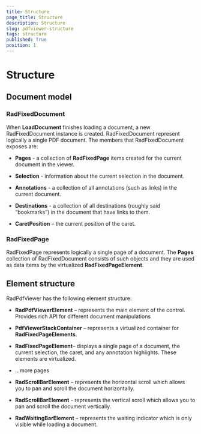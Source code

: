 ```yaml
---
title: Structure
page_title: Structure
description: Structure
slug: pdfviewer-structure
tags: structure
published: True
position: 1
---
```


# Structure



## Document model

### RadFixedDocument

When __LoadDocument__ finishes loading a document, a new RadFixedDocument instance is created. RadFixedDocument represent
                logically a single PDF document. The members that RadFixedDocument exposes are:
              

* __Pages__ - a collection of __RadFixedPage__ items created for the current document in the viewer.
                  

* __Selection__ - information about the current selection in the document.
                  

* __Annotations__ - a collection of all annotations (such as links) in the current document.
                  

* __Destinations__ - a collection of all destinations (roughly said “bookmarks”) in the document that have links to them.
                  

* __CaretPosition__ – the current position of the caret.
                  

### RadFixedPage

RadFixedPage represents logically a single page of a document. The __Pages__ collection of RadFixedDocument consists of such
                objects and they are used as data items by the virtualized __RadFixedPageElement__.
              

## Element structure

RadPdfViewer has the following element structure:

* __RadPdfViewerElement__ – represents the main element of the control. Provides rich API for different document manipulations
            

* __PdfViewerStackContainer__ – represents a virtualized container for __RadFixedPageElements__.
                

* __RadFixedPageElement__– displays a single page of a document, the current selection, the caret, and any annotation highlights.
                      These elements are virtualized.
                    

* ...more pages
                    

* __RadScrollBarElement__ – represents the horizontal scroll which allows you to pan and scroll the document horizontally.
                

* __RadScrollBarElement__ - represents the vertical scroll which allows you to pan and scroll the document vertically.
                

* __RadWaitingBarElement__ – represents the waiting indicator which is only visible while loading a document.
                
